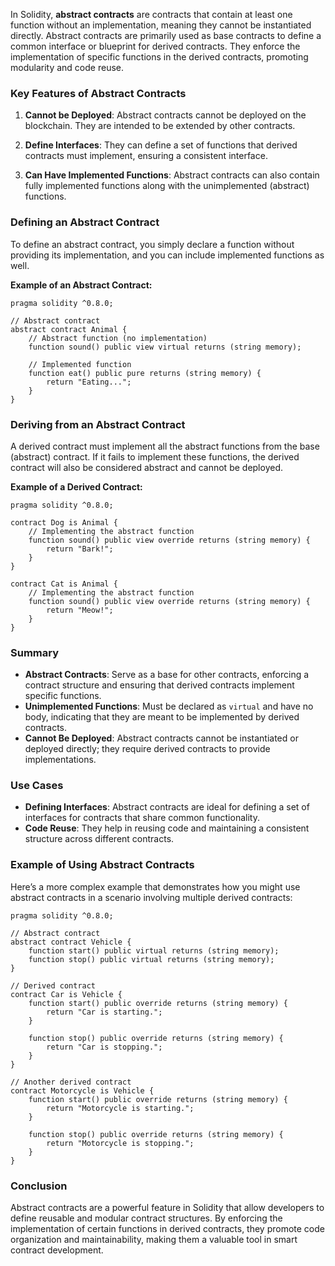 In Solidity, **abstract contracts** are contracts that contain at least one function without an implementation, meaning they cannot be instantiated directly. Abstract contracts are primarily used as base contracts to define a common interface or blueprint for derived contracts. They enforce the implementation of specific functions in the derived contracts, promoting modularity and code reuse.

### Key Features of Abstract Contracts

1. **Cannot be Deployed**: Abstract contracts cannot be deployed on the blockchain. They are intended to be extended by other contracts.

2. **Define Interfaces**: They can define a set of functions that derived contracts must implement, ensuring a consistent interface.

3. **Can Have Implemented Functions**: Abstract contracts can also contain fully implemented functions along with the unimplemented (abstract) functions.

### Defining an Abstract Contract

To define an abstract contract, you simply declare a function without providing its implementation, and you can include implemented functions as well.

**Example of an Abstract Contract:**
```solidity
pragma solidity ^0.8.0;

// Abstract contract
abstract contract Animal {
    // Abstract function (no implementation)
    function sound() public view virtual returns (string memory);

    // Implemented function
    function eat() public pure returns (string memory) {
        return "Eating...";
    }
}
```

### Deriving from an Abstract Contract

A derived contract must implement all the abstract functions from the base (abstract) contract. If it fails to implement these functions, the derived contract will also be considered abstract and cannot be deployed.

**Example of a Derived Contract:**
```solidity
pragma solidity ^0.8.0;

contract Dog is Animal {
    // Implementing the abstract function
    function sound() public view override returns (string memory) {
        return "Bark!";
    }
}

contract Cat is Animal {
    // Implementing the abstract function
    function sound() public view override returns (string memory) {
        return "Meow!";
    }
}
```

### Summary

- **Abstract Contracts**: Serve as a base for other contracts, enforcing a contract structure and ensuring that derived contracts implement specific functions.
- **Unimplemented Functions**: Must be declared as `virtual` and have no body, indicating that they are meant to be implemented by derived contracts.
- **Cannot Be Deployed**: Abstract contracts cannot be instantiated or deployed directly; they require derived contracts to provide implementations.

### Use Cases

- **Defining Interfaces**: Abstract contracts are ideal for defining a set of interfaces for contracts that share common functionality.
- **Code Reuse**: They help in reusing code and maintaining a consistent structure across different contracts.

### Example of Using Abstract Contracts

Here’s a more complex example that demonstrates how you might use abstract contracts in a scenario involving multiple derived contracts:

```solidity
pragma solidity ^0.8.0;

// Abstract contract
abstract contract Vehicle {
    function start() public virtual returns (string memory);
    function stop() public virtual returns (string memory);
}

// Derived contract
contract Car is Vehicle {
    function start() public override returns (string memory) {
        return "Car is starting.";
    }

    function stop() public override returns (string memory) {
        return "Car is stopping.";
    }
}

// Another derived contract
contract Motorcycle is Vehicle {
    function start() public override returns (string memory) {
        return "Motorcycle is starting.";
    }

    function stop() public override returns (string memory) {
        return "Motorcycle is stopping.";
    }
}
```

### Conclusion

Abstract contracts are a powerful feature in Solidity that allow developers to define reusable and modular contract structures. By enforcing the implementation of certain functions in derived contracts, they promote code organization and maintainability, making them a valuable tool in smart contract development.